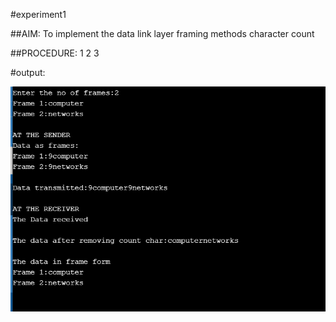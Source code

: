 #experiment1



##AIM: To implement the data link layer framing methods  character count
 

##PROCEDURE:
1
2
3


#output:


![output](exp1.PNG)
